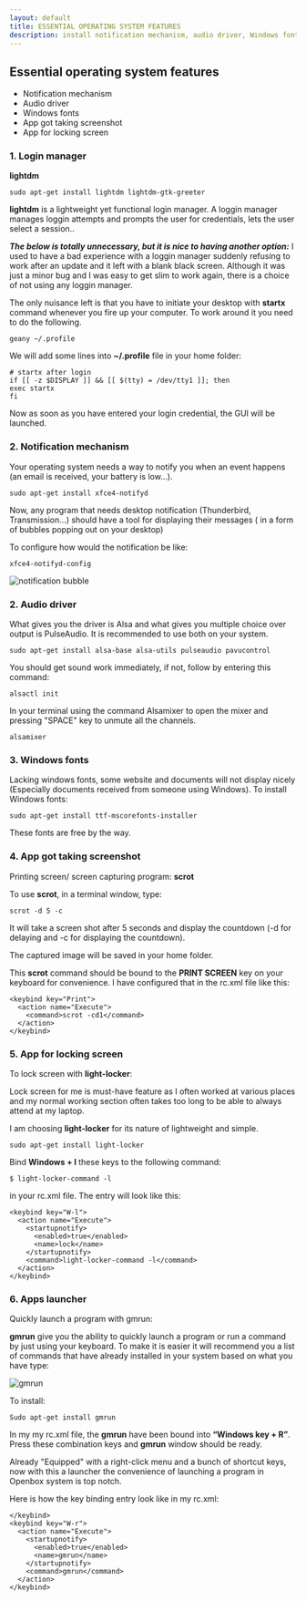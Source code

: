 ```yaml
---
layout: default
title: ESSENTIAL OPERATING SYSTEM FEATURES
description: install notification mechanism, audio driver, Windows fonts, app for taking screenshot, screen locker.
---
```


## Essential operating system features
  + Notification mechanism
  + Audio driver
  + Windows fonts
  + App got taking screenshot
  + App for locking screen
### 1. Login manager

**lightdm**
```
sudo apt-get install lightdm lightdm-gtk-greeter
```
**lightdm** is a lightweight yet functional login manager. A loggin manager manages loggin attempts and  prompts the user for credentials, lets the user select a session..

***The below is totally unnecessary, but it is nice to having another option:***
I used to have a bad experience with a loggin manager suddenly refusing to work after an update and it left with a blank black screen. Although it was just a minor bug and I was easy to get slim to work again, there is a choice of not using any loggin manager.

The only nuisance left is that you have to initiate your desktop with **startx** command whenever you fire up your computer. To work around it you need to do the following.
```
geany ~/.profile
```
We will add some lines into **~/.profile** file in your home folder:
```
# startx after login
if [[ -z $DISPLAY ]] && [[ $(tty) = /dev/tty1 ]]; then
exec startx
fi
```
Now as soon as you have entered your login credential, the GUI will be launched.

### 2. Notification mechanism
Your operating system needs a way to notify you when an event happens (an email is received, your battery is low…).
```
sudo apt-get install xfce4-notifyd
```
Now, any program that needs desktop notification (Thunderbird, Transmission...) should have a tool for displaying their messages ( in a form of bubbles popping out on your desktop)

To configure how would the notification be like:

```
xfce4-notifyd-config
```

![notification bubble]({{site.baseurl}}/images/xfce4-notifyd-fullwindow.png)

### 2. Audio driver

What gives you the driver is Alsa and what gives you multiple choice over output is PulseAudio.
It is recommended to use both on your system.

```
sudo apt-get install alsa-base alsa-utils pulseaudio pavucontrol
```
You should get sound work immediately, if not, follow by entering this command:
```
alsactl init
```
In your terminal using the command Alsamixer to open the mixer and pressing "SPACE" key to unmute all the channels.
```
alsamixer
```

### 3. Windows fonts
Lacking windows fonts, some website and documents will not display nicely (Especially documents received from someone using Windows). To install Windows fonts:
```
sudo apt-get install ttf-mscorefonts-installer
```
These fonts are free by the way.
### 4. App got taking screenshot
Printing screen/ screen capturing program: **scrot**

To use **scrot**, in a terminal window, type:
```
scrot -d 5 -c
```
It will take a screen shot after 5 seconds and display the countdown (-d for delaying and -c for displaying the countdown).

The captured image will be saved in your home folder.

This **scrot** command should be bound to the **PRINT SCREEN** key on your keyboard for convenience. I have configured that in the rc.xml file like this:
```
<keybind key="Print">
  <action name="Execute">
    <command>scrot -cd1</command>
  </action>
</keybind>
```
### 5. App for locking screen
To lock screen with **light-locker**:

Lock screen for me is must-have feature as I often worked at various places and my normal working section often takes too long to be able to always attend at my laptop.

I am choosing **light-locker** for its nature of lightweight and simple.
```
sudo apt-get install light-locker
```
Bind **Windows + l** these keys to the following command:
```
$ light-locker-command -l
```
in your rc.xml file. The entry will look like this:
```
<keybind key="W-l">
  <action name="Execute">
    <startupnotify>
      <enabled>true</enabled>
      <name>lock</name>
    </startupnotify>
    <command>light-locker-command -l</command>
  </action>
</keybind>
```
### 6. Apps launcher

Quickly launch a program with gmrun:

**gmrun** give you the ability to quickly launch a program or run a command by just using your keyboard. To make it is easier it will recommend you a list of commands that have already installed in your system based on what you have type:

![gmrun]({{site.baseurl}}/images/gmrun.png)

To install:
```
Sudo apt-get install gmrun
```
In my my rc.xml file, the **gmrun** have been bound into **“Windows key + R”**.
Press these combination keys and **gmrun** window should be ready.

Already "Equipped" with a right-click menu and a bunch of shortcut keys, now with this a launcher the convenience of launching a program in Openbox system is top notch.

Here is how the key binding entry look like in my rc.xml:
```
</keybind>
<keybind key="W-r">
  <action name="Execute">
    <startupnotify>
      <enabled>true</enabled>
      <name>gmrun</name>
    </startupnotify>
    <command>gmrun</command>
  </action>
</keybind>
```
